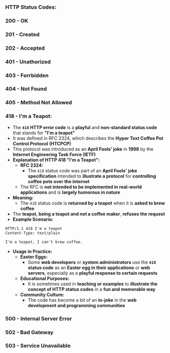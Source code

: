 ### HTTP Status Codes:

### 200 - OK

### 201 - Created

### 202 - Accepted

### 401 - Unathorized

### 403 - Forrbidden

### 404 - Not Found

### 405 - Method Not Allowed

### **418 - I'm a Teapot:**
* The **`418` HTTP error code** is a **playful** and **non-standard status code** that stands for **"I'm a teapot"**
* It was defined in RFC 2324, which describes the **Hyper Text Coffee Pot Control Protocol (HTCPCP)**
* This protocol was introduced as an **April Fools' joke** in **1998** by the **Internet Engineering Task Force (IETF)**
* **Explanation of HTTP 418 "I'm a Teapot":**
    * **RFC 2324:**
      * The `418` status code was part of an **April Fools' joke specification** intended to **illustrate a protocol**
        for **controlling coffee pots over the internet**
    * The RFC is **not intended to be implemented in real-world applications** and is **largely humorous in nature**
* **Meaning:**
  * The `418` status code is **returned by a teapot** when it is **asked to brew coffee**
* The **teapot, being a teapot and not a coffee maker**, **refuses the request**
* **Example Scenario:**
```
HTTP/1.1 418 I'm a teapot
Content-Type: text/plain

I'm a teapot, I can't brew coffee.
```
* **Usage in Practice:**
  * **Easter Eggs:**
      * Some **web developers** or **system administrators** use the **`418` status code** as an **Easter egg in their 
        applications** or **web servers**, especially as a **playful response to certain requests**
  * **Educational Purposes:**
      * It is sometimes used in **teaching or examples** to **illustrate the concept of HTTP status codes** in a **fun 
        and memorable way**
  * **Community Culture:**
      * The code has become a bit of an **in-joke** in the **web development and programming communities**

### 500 - Internal Server Error

### 502 - Bad Gateway

### 503 - Service Unavailable